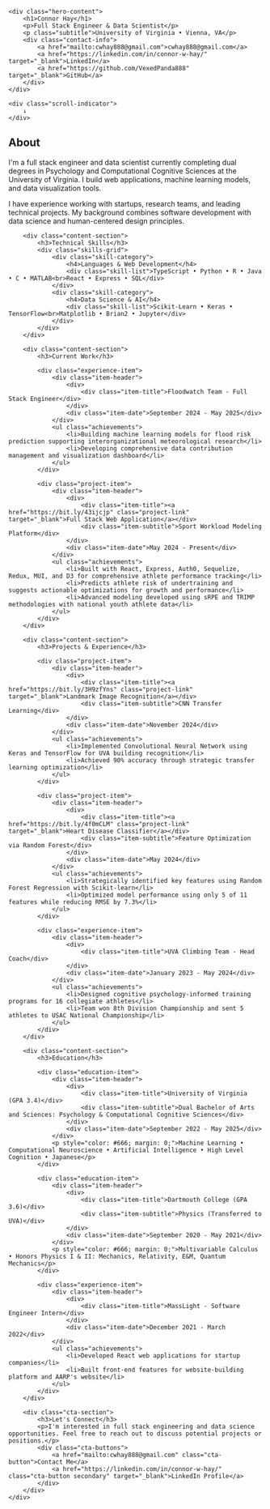 <div class="hero">
    <div class="go-board-container" id="goBoardContainer">
        <div class="go-board">
            <div class="board-grid">
                <div class="star-point"></div>
                <div class="star-point"></div>
                <div class="star-point"></div>
                <div class="star-point"></div>
                <div class="star-point"></div>
                <div class="star-point"></div>
                <div class="star-point"></div>
                <div class="star-point"></div>
                <div class="star-point"></div>
            </div>
        </div>
    </div>
    
    <div class="hero-content">
        <h1>Connor Hay</h1>
        <p>Full Stack Engineer & Data Scientist</p>
        <p class="subtitle">University of Virginia • Vienna, VA</p>
        <div class="contact-info">
            <a href="mailto:cwhay888@gmail.com">cwhay888@gmail.com</a>
            <a href="https://linkedin.com/in/connor-w-hay/" target="_blank">LinkedIn</a>
            <a href="https://github.com/VexedPanda888" target="_blank">GitHub</a>
        </div>
    </div>
    
    <div class="scroll-indicator">
        ↓
    </div>
</div>

<div class="content">
    <div class="content-inner">
        <div class="content-section">
            <h2>About</h2>
            <p>I'm a full stack engineer and data scientist currently completing dual degrees in Psychology and Computational Cognitive Sciences at the University of Virginia. I build web applications, machine learning models, and data visualization tools.</p>
            <p>I have experience working with startups, research teams, and leading technical projects. My background combines software development with data science and human-centered design principles.</p>
        </div>
        
        <div class="content-section">
            <h3>Technical Skills</h3>
            <div class="skills-grid">
                <div class="skill-category">
                    <h4>Languages & Web Development</h4>
                    <div class="skill-list">TypeScript • Python • R • Java • C • MATLAB<br>React • Express • SQL</div>
                </div>
                <div class="skill-category">
                    <h4>Data Science & AI</h4>
                    <div class="skill-list">Scikit-Learn • Keras • TensorFlow<br>Matplotlib • Brian2 • Jupyter</div>
                </div>
            </div>
        </div>

        <div class="content-section">
            <h3>Current Work</h3>

            <div class="experience-item">
                <div class="item-header">
                    <div>
                        <div class="item-title">Floodwatch Team - Full Stack Engineer</div>
                    </div>
                    <div class="item-date">September 2024 - May 2025</div>
                </div>
                <ul class="achievements">
                    <li>Building machine learning models for flood risk prediction supporting interorganizational meteorological research</li>
                    <li>Developing comprehensive data contribution management and visualization dashboard</li>
                </ul>
            </div>

            <div class="project-item">
                <div class="item-header">
                    <div>
                        <div class="item-title"><a href="https://bit.ly/43ijcjp" class="project-link" target="_blank">Full Stack Web Application</a></div>
                        <div class="item-subtitle">Sport Workload Modeling Platform</div>
                    </div>
                    <div class="item-date">May 2024 - Present</div>
                </div>
                <ul class="achievements">
                    <li>Built with React, Express, Auth0, Sequelize, Redux, MUI, and D3 for comprehensive athlete performance tracking</li>
                    <li>Predicts athlete risk of undertraining and suggests actionable optimizations for growth and performance</li>
                    <li>Advanced modeling developed using sRPE and TRIMP methodologies with national youth athlete data</li>
                </ul>
            </div>
        </div>

        <div class="content-section">
            <h3>Projects & Experience</h3>

            <div class="project-item">
                <div class="item-header">
                    <div>
                        <div class="item-title"><a href="https://bit.ly/3H9zfYns" class="project-link" target="_blank">Landmark Image Recognition</a></div>
                        <div class="item-subtitle">CNN Transfer Learning</div>
                    </div>
                    <div class="item-date">November 2024</div>
                </div>
                <ul class="achievements">
                    <li>Implemented Convolutional Neural Network using Keras and TensorFlow for UVA building recognition</li>
                    <li>Achieved 90% accuracy through strategic transfer learning optimization</li>
                </ul>
            </div>

            <div class="project-item">
                <div class="item-header">
                    <div>
                        <div class="item-title"><a href="https://bit.ly/4f0mCLM" class="project-link" target="_blank">Heart Disease Classifier</a></div>
                        <div class="item-subtitle">Feature Optimization via Random Forest</div>
                    </div>
                    <div class="item-date">May 2024</div>
                </div>
                <ul class="achievements">
                    <li>Strategically identified key features using Random Forest Regression with Scikit-learn</li>
                    <li>Optimized model performance using only 5 of 11 features while reducing RMSE by 7.3%</li>
                </ul>
            </div>

            <div class="experience-item">
                <div class="item-header">
                    <div>
                        <div class="item-title">UVA Climbing Team - Head Coach</div>
                    </div>
                    <div class="item-date">January 2023 - May 2024</div>
                </div>
                <ul class="achievements">
                    <li>Designed cognitive psychology-informed training programs for 16 collegiate athletes</li>
                    <li>Team won 8th Division Championship and sent 5 athletes to USAC National Championship</li>
                </ul>
            </div>
        </div>

        <div class="content-section">
            <h3>Education</h3>

            <div class="education-item">
                <div class="item-header">
                    <div>
                        <div class="item-title">University of Virginia (GPA 3.4)</div>
                        <div class="item-subtitle">Dual Bachelor of Arts and Sciences: Psychology & Computational Cognitive Sciences</div>
                    </div>
                    <div class="item-date">September 2022 - May 2025</div>
                </div>
                <p style="color: #666; margin: 0;">Machine Learning • Computational Neuroscience • Artificial Intelligence • High Level Cognition • Japanese</p>
            </div>

            <div class="education-item">
                <div class="item-header">
                    <div>
                        <div class="item-title">Dartmouth College (GPA 3.6)</div>
                        <div class="item-subtitle">Physics (Transferred to UVA)</div>
                    </div>
                    <div class="item-date">September 2020 - May 2021</div>
                </div>
                <p style="color: #666; margin: 0;">Multivariable Calculus • Honors Physics I & II: Mechanics, Relativity, E&M, Quantum Mechanics</p>
            </div>

            <div class="experience-item">
                <div class="item-header">
                    <div>
                        <div class="item-title">MassLight - Software Engineer Intern</div>
                    </div>
                    <div class="item-date">December 2021 - March 2022</div>
                </div>
                <ul class="achievements">
                    <li>Developed React web applications for startup companies</li>
                    <li>Built front-end features for website-building platform and AARP's website</li>
                </ul>
            </div>
        </div>

        <div class="cta-section">
            <h3>Let's Connect</h3>
            <p>I'm interested in full stack engineering and data science opportunities. Feel free to reach out to discuss potential projects or positions.</p>
            <div class="cta-buttons">
                <a href="mailto:cwhay888@gmail.com" class="cta-button">Contact Me</a>
                <a href="https://linkedin.com/in/connor-w-hay/" class="cta-button secondary" target="_blank">LinkedIn Profile</a>
            </div>
        </div>
    </div>

</div>
